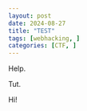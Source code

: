 ```yaml
---
layout: post
date: 2024-08-27
title: "TEST"
tags: [webhacking, ]
categories: [CTF, ]
---
```



Help.


Tut.


Hi!

